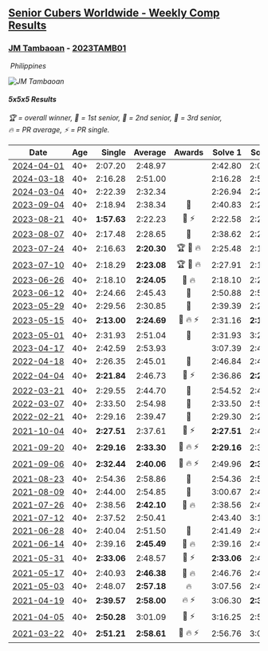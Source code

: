<style>table {white-space: nowrap;}</style>
<link rel="stylesheet" type="text/css" href="/scw-comp/css/flags.css" />

## [Senior Cubers Worldwide - Weekly Comp Results](/scw-comp/results/)
### [JM Tambaoan](README.md) - [2023TAMB01](https://www.worldcubeassociation.org/persons/2023TAMB01?event=555)

<i class="flag flag-PH" />&nbsp;Philippines

![JM Tambaoan](1681359750.png)

#### 5x5x5 Results

<span style="white-space: nowrap;">🏆 = overall winner</span>, <span style="white-space: nowrap;">🥇 = 1st senior</span>, <span style="white-space: nowrap;">🥈 = 2nd senior</span>, <span style="white-space: nowrap;">🥉 = 3rd senior</span>, <span style="white-space: nowrap;">🔥 = PR average</span>, <span style="white-space: nowrap;">⚡ = PR single</span>.

| Date | Age | Single | Average | Awards | Solve 1 | Solve 2 | Solve 3 | Solve 4 | Solve 5 | Video |
| :--: | :--: | --: | --: | :--: | --: | --: | --: | --: | --: | :-- |
| [2024-04-01](../../results/2024-04-01/555.md) | 40+ | 2:07.20 | 2:48.97 |  | 2:42.80 | 2:07.20 | 2:49.19 | 2:54.92 | 3:01.15 | [Desktop](https://www.facebook.com/events/3767623586842150/permalink/3776720895932419) / [Mobile](https://m.facebook.com/events/3767623586842150?view=permalink&id=3776720895932419) |
| [2024-03-18](../../results/2024-03-18/555.md) | 40+ | 2:16.28 | 2:51.00 |  | 2:16.28 | 2:58.69 | 2:52.74 | 3:03.56 | 2:41.58 | [Desktop](https://www.facebook.com/events/386186517521787/permalink/393998006740638) / [Mobile](https://m.facebook.com/events/386186517521787?view=permalink&id=393998006740638) |
| [2024-03-04](../../results/2024-03-04/555.md) | 40+ | 2:22.39 | 2:32.34 |  | 2:26.94 | 2:22.39 | 2:37.69 | 2:56.63 | 2:32.40 | [Desktop](https://www.facebook.com/events/3564311457163699/permalink/3572714049656773) / [Mobile](https://m.facebook.com/events/3564311457163699?view=permalink&id=3572714049656773) |
| [2023-09-04](../../results/2023-09-04/555.md) | 40+ | 2:18.94 | 2:38.34 | 🥉 | 2:40.83 | 2:25.68 | 2:48.50 | 2:52.17 | 2:18.94 | [Desktop](https://www.facebook.com/events/2764998176984627/permalink/2774774536006991) / [Mobile](https://m.facebook.com/events/2764998176984627?view=permalink&id=2774774536006991) |
| [2023-08-21](../../results/2023-08-21/555.md) | 40+ | **1:57.63** | 2:22.23 | 🥉 ⚡ | 2:22.58 | 2:21.87 | 2:25.01 | **1:57.63** | 2:22.24 | [Desktop](https://www.facebook.com/events/605466225085334/permalink/612179904413966) / [Mobile](https://m.facebook.com/events/605466225085334?view=permalink&id=612179904413966) |
| [2023-08-07](../../results/2023-08-07/555.md) | 40+ | 2:17.48 | 2:28.65 | 🥈 | 2:38.62 | 2:27.05 | 3:22.73 | 2:17.48 | 2:20.28 | [Desktop](https://www.facebook.com/events/310216218066087/permalink/317069590714083) / [Mobile](https://m.facebook.com/events/310216218066087?view=permalink&id=317069590714083) |
| [2023-07-24](../../results/2023-07-24/555.md) | 40+ | 2:16.63 | **2:20.30** | 🏆 🥇 🔥 | 2:25.48 | 2:17.48 | 2:57.00 | 2:17.95 | 2:16.63 | [Desktop](https://www.facebook.com/events/3448294872104342/permalink/3456262401307589) / [Mobile](https://m.facebook.com/events/3448294872104342?view=permalink&id=3456262401307589) |
| [2023-07-10](../../results/2023-07-10/555.md) | 40+ | 2:18.29 | **2:23.08** | 🏆 🥇 🔥 | 2:27.91 | 2:18.80 | 2:22.54 | 2:18.29 | 2:36.22 | [Desktop](https://www.facebook.com/events/972057793917824/permalink/978801413243462) / [Mobile](https://m.facebook.com/events/972057793917824?view=permalink&id=978801413243462) |
| [2023-06-26](../../results/2023-06-26/555.md) | 40+ | 2:18.10 | **2:24.05** | 🥈 🔥 | 2:18.10 | 2:20.43 | 2:27.27 | 2:24.46 | 2:41.12 | [Desktop](https://www.facebook.com/events/1935666300144840/permalink/1945088299202640) / [Mobile](https://m.facebook.com/events/1935666300144840?view=permalink&id=1945088299202640) |
| [2023-06-12](../../results/2023-06-12/555.md) | 40+ | 2:24.66 | 2:45.43 | 🥈 | 2:50.88 | 2:55.15 | 2:24.66 | 2:50.03 | 2:35.37 | [Desktop](https://www.facebook.com/events/575948201291091/permalink/580692900816621) / [Mobile](https://m.facebook.com/events/575948201291091?view=permalink&id=580692900816621) |
| [2023-05-29](../../results/2023-05-29/555.md) | 40+ | 2:29.56 | 2:30.85 | 🥈 | 2:39.39 | 2:29.65 | 2:31.30 | 2:29.56 | 2:31.60 | [Desktop](https://www.facebook.com/events/769039921377061/permalink/772977090983344) / [Mobile](https://m.facebook.com/events/769039921377061?view=permalink&id=772977090983344) |
| [2023-05-15](../../results/2023-05-15/555.md) | 40+ | **2:13.00** | **2:24.69** | 🥉 🔥 ⚡ | 2:31.16 | **2:13.00** | 2:24.01 | 2:25.34 | 2:24.72 | [Desktop](https://www.facebook.com/events/201773726045437/permalink/207966485426161) / [Mobile](https://m.facebook.com/events/201773726045437?view=permalink&id=207966485426161) |
| [2023-05-01](../../results/2023-05-01/555.md) | 40+ | 2:31.93 | 2:51.04 | 🥉 | 2:31.93 | 3:23.00 | 2:38.20 | DNS | DNS | [Desktop](https://www.facebook.com/events/1554845911676556/permalink/1559718191189328) / [Mobile](https://m.facebook.com/events/1554845911676556?view=permalink&id=1559718191189328) |
| [2023-04-17](../../results/2023-04-17/555.md) | 40+ | 2:42.59 | 2:53.93 |  | 3:07.39 | 2:42.59 | 2:51.80 | DNS | DNS | [Desktop](https://www.facebook.com/events/175752445390498/permalink/181847124781030) / [Mobile](https://m.facebook.com/events/175752445390498?view=permalink&id=181847124781030) |
| [2022-04-18](../../results/2022-04-18/555.md) | 40+ | 2:26.35 | 2:45.01 | 🥇 | 2:46.84 | 2:49.97 | 2:26.35 | 2:38.23 | 3:00.87 | [Desktop](https://www.facebook.com/events/651121915952604/permalink/658610278537101) / [Mobile](https://m.facebook.com/events/651121915952604?view=permalink&id=658610278537101) |
| [2022-04-04](../../results/2022-04-04/555.md) | 40+ | **2:21.84** | 2:46.73 | 🥇 ⚡ | 2:36.86 | **2:21.84** | 2:35.08 | 3:23.64 | 3:08.24 | [Desktop](https://www.facebook.com/events/405703218032158/permalink/408835377718942) / [Mobile](https://m.facebook.com/events/405703218032158?view=permalink&id=408835377718942) |
| [2022-03-21](../../results/2022-03-21/555.md) | 40+ | 2:29.55 | 2:44.70 | 🥇 | 2:54.52 | 2:47.01 | 2:29.55 | 2:50.97 | 2:36.12 | [Desktop](https://www.facebook.com/events/498666361787423/permalink/505724561081603) / [Mobile](https://m.facebook.com/events/498666361787423?view=permalink&id=505724561081603) |
| [2022-03-07](../../results/2022-03-07/555.md) | 40+ | 2:33.50 | 2:54.98 | 🥈 | 2:33.50 | 2:51.00 | 3:20.45 | DNS | DNS | [Desktop](https://www.facebook.com/events/535512814493645/permalink/540193340692259) / [Mobile](https://m.facebook.com/events/535512814493645?view=permalink&id=540193340692259) |
| [2022-02-21](../../results/2022-02-21/555.md) | 40+ | 2:29.16 | 2:39.47 | 🥇 | 2:29.30 | 2:29.16 | 2:49.76 | 2:53.56 | 2:39.36 | [Desktop](https://www.facebook.com/events/627504321814800/permalink/630419361523296) / [Mobile](https://m.facebook.com/events/627504321814800?view=permalink&id=630419361523296) |
| [2021-10-04](../../results/2021-10-04/555.md) | 40+ | **2:27.51** | 2:37.61 | 🥉 ⚡ | **2:27.51** | 2:47.81 | 2:30.16 | 2:34.87 | 3:12.32 | [Desktop](https://www.facebook.com/events/150603127207792/permalink/158357513099020) / [Mobile](https://m.facebook.com/events/150603127207792?view=permalink&id=158357513099020) |
| [2021-09-20](../../results/2021-09-20/555.md) | 40+ | **2:29.16** | **2:33.30** | 🥉 🔥 ⚡ | **2:29.16** | 2:33.26 | 2:33.89 | 2:57.59 | 2:32.75 | [Desktop](https://www.facebook.com/events/4223726381008841/permalink/4268131413235004) / [Mobile](https://m.facebook.com/events/4223726381008841?view=permalink&id=4268131413235004) |
| [2021-09-06](../../results/2021-09-06/555.md) | 40+ | **2:32.44** | **2:40.06** | 🥉 🔥 ⚡ | 2:49.96 | **2:32.44** | 2:37.78 | DNS | DNS | [Desktop](https://www.facebook.com/events/899313470960376/permalink/908070986751291) / [Mobile](https://m.facebook.com/events/899313470960376?view=permalink&id=908070986751291) |
| [2021-08-23](../../results/2021-08-23/555.md) | 40+ | 2:54.36 | 2:58.86 | 🥈 | 2:54.36 | 2:55.88 | 3:06.34 | DNS | DNS | [Desktop](https://www.facebook.com/events/1108693076205590/permalink/1117524825322415) / [Mobile](https://m.facebook.com/events/1108693076205590?view=permalink&id=1117524825322415) |
| [2021-08-09](../../results/2021-08-09/555.md) | 40+ | 2:44.00 | 2:54.85 | 🥈 | 3:00.67 | 2:44.00 | 2:59.87 | DNS | DNS | [Desktop](https://www.facebook.com/events/2863148610663733/permalink/2872619699716624) / [Mobile](https://m.facebook.com/events/2863148610663733?view=permalink&id=2872619699716624) |
| [2021-07-26](../../results/2021-07-26/555.md) | 40+ | 2:38.56 | **2:42.10** | 🥈 🔥 | 2:38.56 | 2:41.67 | 2:46.08 | DNS | DNS | [Desktop](https://www.facebook.com/events/210838191047415/permalink/220307003433867) / [Mobile](https://m.facebook.com/events/210838191047415?view=permalink&id=220307003433867) |
| [2021-07-12](../../results/2021-07-12/555.md) | 40+ | 2:37.52 | 2:50.41 |  | 2:43.40 | 3:10.32 | 2:37.52 | DNS | DNS | [Desktop](https://www.facebook.com/events/3019269651530977/permalink/3052641851527090) / [Mobile](https://m.facebook.com/events/3019269651530977?view=permalink&id=3052641851527090) |
| [2021-06-28](../../results/2021-06-28/555.md) | 40+ | 2:40.04 | 2:51.50 | 🥉 | 2:41.49 | 2:40.04 | 3:12.97 | DNS | DNS | [Desktop](https://www.facebook.com/events/248738199926629/permalink/256188685848247) / [Mobile](https://m.facebook.com/events/248738199926629?view=permalink&id=256188685848247) |
| [2021-06-14](../../results/2021-06-14/555.md) | 40+ | 2:39.16 | **2:45.49** | 🥉 🔥 | 2:39.16 | 2:47.35 | 2:49.97 | DNS | DNS | [Desktop](https://www.facebook.com/events/833966864162581/permalink/840905926802008) / [Mobile](https://m.facebook.com/events/833966864162581?view=permalink&id=840905926802008) |
| [2021-05-31](../../results/2021-05-31/555.md) | 40+ | **2:33.06** | 2:48.57 | 🥉 ⚡ | **2:33.06** | 2:46.07 | 3:06.59 | DNS | DNS | [Desktop](https://www.facebook.com/events/1677723082618127/permalink/1686635145060254) / [Mobile](https://m.facebook.com/events/1677723082618127?view=permalink&id=1686635145060254) |
| [2021-05-17](../../results/2021-05-17/555.md) | 40+ | 2:40.93 | **2:46.38** | 🥉 🔥 | 2:46.76 | 2:40.93 | 2:51.45 | DNS | DNS | [Desktop](https://www.facebook.com/events/373354890741855/permalink/379059153504762) / [Mobile](https://m.facebook.com/events/373354890741855?view=permalink&id=379059153504762) |
| [2021-05-03](../../results/2021-05-03/555.md) | 40+ | 2:48.07 | **2:57.18** | 🔥 | 3:07.56 | 2:48.07 | 2:55.90 | DNS | DNS | [Desktop](https://www.facebook.com/events/158701836186375/permalink/163774269012465) / [Mobile](https://m.facebook.com/events/158701836186375?view=permalink&id=163774269012465) |
| [2021-04-19](../../results/2021-04-19/555.md) | 40+ | **2:39.57** | **2:58.00** | 🔥 ⚡ | 3:06.30 | **2:39.57** | 3:08.13 | DNS | DNS | [Desktop](https://www.facebook.com/events/1009195762821458/permalink/1014369545637413) / [Mobile](https://m.facebook.com/events/1009195762821458?view=permalink&id=1014369545637413) |
| [2021-04-05](../../results/2021-04-05/555.md) | 40+ | **2:50.28** | 3:01.09 | 🥉 ⚡ | 3:16.25 | 2:56.75 | **2:50.28** | DNS | DNS | [Desktop](https://www.facebook.com/events/2619499895016321/permalink/2623962774570033) / [Mobile](https://m.facebook.com/events/2619499895016321?view=permalink&id=2623962774570033) |
| [2021-03-22](../../results/2021-03-22/555.md) | 40+ | **2:51.21** | **2:58.61** | 🥈 🔥 ⚡ | 2:56.76 | 3:07.85 | **2:51.21** | DNS | DNS | [Desktop](https://www.facebook.com/events/2537500386546221/permalink/2540751362887790) / [Mobile](https://m.facebook.com/events/2537500386546221?view=permalink&id=2540751362887790) |


<!-- Global site tag (gtag.js) - Google Analytics -->
<script async src="https://www.googletagmanager.com/gtag/js?id=UA-86348435-3"></script>
<script>window.dataLayer = window.dataLayer || []; function gtag() {dataLayer.push(arguments);} gtag('js', new Date()); gtag('config', 'UA-86348435-3');</script>
